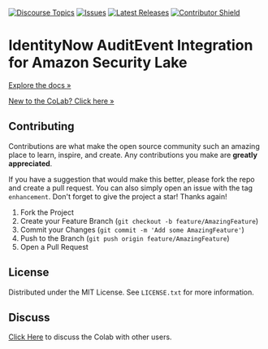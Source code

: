 [![Discourse Topics][discourse-shield]][discourse-url]
[![Issues][issues-shield]][issues-url]
[![Latest Releases][release-shield]][release-url]
[![Contributor Shield][contributor-shield]][contributors-url]

[discourse-shield]:https://img.shields.io/discourse/topics?label=Discuss%20This%20Tool&server=https%3A%2F%2Fdeveloper.sailpoint.com%2Fdiscuss
[discourse-url]:https://developer.sailpoint.com/discuss/t/sailpoint-identitynow-auditevent-integration-for-amazon-security-lake-setup-and-user-guide/18820
[issues-shield]:https://img.shields.io/github/issues/sailpoint-oss/amazon-security-lake-integration?label=Issues
[issues-url]:https://github.com/sailpoint-oss/amazon-security-lake-integration/issues
[release-shield]: https://img.shields.io/github/v/release/sailpoint-oss/amazon-security-lake-integration?label=Current%20Release
[release-url]:https://github.com/sailpoint-oss/amazon-security-lake-integration/releases
[contributor-shield]:https://img.shields.io/github/contributors/sailpoint-oss/amazon-security-lake-integration?label=Contributors
[contributors-url]:https://github.com/sailpoint-oss/amazon-security-lake-integration/graphs/contributors

# IdentityNow AuditEvent Integration for Amazon Security Lake
[Explore the docs »](https://community.sailpoint.com/t5/IdentityNow-Wiki/SailPoint-IdentityNow-AuditEvent-Integration-for-Amazon-Security/ta-p/241725)

[New to the CoLab? Click here »](https://developer.sailpoint.com/discuss/t/about-the-sailpoint-developer-community-colab/11230)

<!-- CONTRIBUTING -->
## Contributing

Contributions are what make the open source community such an amazing place to learn, inspire, and create. Any contributions you make are **greatly appreciated**.

If you have a suggestion that would make this better, please fork the repo and create a pull request. You can also simply open an issue with the tag `enhancement`.
Don't forget to give the project a star! Thanks again!

1. Fork the Project
2. Create your Feature Branch (`git checkout -b feature/AmazingFeature`)
3. Commit your Changes (`git commit -m 'Add some AmazingFeature'`)
4. Push to the Branch (`git push origin feature/AmazingFeature`)
5. Open a Pull Request

<!-- LICENSE -->
## License

Distributed under the MIT License. See `LICENSE.txt` for more information.

<!-- CONTACT -->
## Discuss
[Click Here](https://developer.sailpoint.com/discuss/t/sailpoint-identitynow-auditevent-integration-for-amazon-security-lake-setup-and-user-guide/18820) to discuss the Colab with other users.
